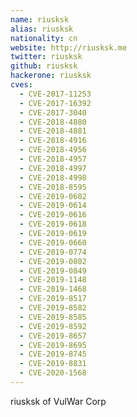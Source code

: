 ```yaml
---
name: riusksk
alias: riusksk
nationality: cn
website: http://riusksk.me
twitter: riusksk
github: riusksk
hackerone: riusksk
cves:
  - CVE-2017-11253
  - CVE-2017-16392
  - CVE-2017-3040
  - CVE-2018-4880
  - CVE-2018-4881
  - CVE-2018-4916
  - CVE-2018-4956
  - CVE-2018-4957
  - CVE-2018-4997
  - CVE-2018-4998
  - CVE-2018-8595
  - CVE-2019-0602
  - CVE-2019-0614
  - CVE-2019-0616
  - CVE-2019-0618
  - CVE-2019-0619
  - CVE-2019-0660
  - CVE-2019-0774
  - CVE-2019-0802
  - CVE-2019-0849
  - CVE-2019-1148
  - CVE-2019-1468
  - CVE-2019-8517
  - CVE-2019-8582
  - CVE-2019-8585
  - CVE-2019-8592
  - CVE-2019-8657
  - CVE-2019-8695
  - CVE-2019-8745
  - CVE-2019-8831
  - CVE-2020-1568
---
```

riusksk of VulWar Corp
